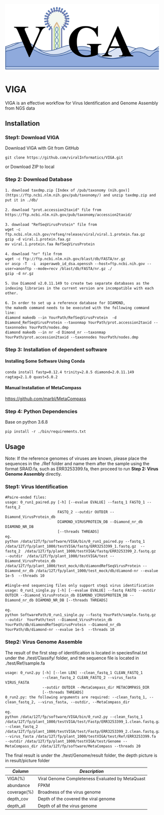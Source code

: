 ![image-20230316212835572](img/README/image-20230316212835572.png)

# VIGA

VIGA is an effective workflow for Virus Identification and Genome Assembly from NGS data

## Installation

### Step1: Download VIGA

Download VIGA with Git from GitHub

```
git clone https://github.com/viralInformatics/VIGA.git
```

or Download ZIP to local

### Step 2: Download Database

```
1. download taxdmp.zip [Index of /pub/taxonomy (nih.gov)](https://ftp.ncbi.nlm.nih.gov/pub/taxonomy/) and unzip taxdmp.zip and put it in ./db/

2. download "prot.accession2taxid" file from https://ftp.ncbi.nlm.nih.gov/pub/taxonomy/accession2taxid/

3. download "RefSeqVirusProtein" file from
wget -c ftp.ncbi.nlm.nih.gov/refseq/release/viral/viral.1.protein.faa.gz
gzip -d viral.1.protein.faa.gz
mv viral.1.protein.faa RefSeqVirusProtein

4. download "nr" file from
wget -c ftp://ftp.ncbi.nlm.nih.gov/blast/db/FASTA/nr.gz
or ascp -T  -i  asperaweb_id_dsa.openssh --host=ftp.ncbi.nih.gov --user=anonftp --mode=recv /blast/db/FASTA/nr.gz ./
gzip -d nr.gz

5. Use Diamond v2.0.11.149 to create two separate databases as the indexing libraries in the current version are incompatible with each other.

6. In order to set up a reference database for DIAMOND, the makedb command needs to be executed with the following command line:
diamond makedb --in YourPath/RefSeqVirusProtein  -d Diamond_RefSeqVirusProtein --taxonmap YourPath/prot.accession2taxid --taxonnodes YourPath/nodes.dmp
diamond makedb --in nr -d Dimond_nr --taxonmap YourPath/prot.accession2taxid --taxonnodes YourPath/nodes.dmp

```

### Step 3: Installation of dependent software

#### Installing Some Software Using Conda

```
conda install fastp=0.12.4 trinity=2.8.5 diamond=2.0.11.149 ragtag=2.1.0 quast=5.0.2
```

#### Manual Installation of MetaCompass

https://github.com/marbl/MetaCompass

### Step 4: Python Dependencies

Base on python 3.6.8

```
pip install -r ./bin/requirements.txt
```



## Usage

Note: If the reference genomes of viruses are known, please place the sequences in the ./Ref folder and name them after the sample using the format SRAID.fa, such as ERR3253399.fa, then proceed to run **Step 2: Virus Genome Assembly** directly.

### Step1: Virus Identification

```
#Paire-ended files:
usage: 0_run1_paired.py [-h] [--evalue EVALUE] --fastq_1 FASTQ_1 --fastq_2
                        FASTQ_2 --outdir OUTDIR --Diamond_VirusProtein_db
                        DIAMOND_VIRUSPROTEIN_DB --Diamond_nr_db DIAMOND_NR_DB
                        [--threads THREADS]
eg. 
python /data/12T/fp/software/VIGA/bin/0_run1_paired.py --fastq_1 /data/12T/fp/plant_1000/testVIGA/fastq/ERR3253399_1.fastq.gz  --fastq_2  /data/12T/fp/plant_1000/testVIGA/fastq/ERR3253399_2.fastq.gz --outdir  /data/12T/fp/plant_1000/testVIGA/test --Diamond_VirusProtein_db /data/12T/fp/plant_1000/test_mock/db/diamondRefSeqVirusProtein --Diamond_nr_db /data/12T/fp/plant_1000/test_mock/db/diamond-nr --evalue 1e-5  --threads 10 

#Single-end sequencing files only support step1 virus identification
usage: 0_run1_single.py [-h] [--evalue EVALUE] --fastq FASTQ --outdir OUTDIR --Diamond_VirusProtein_db DIAMOND_VIRUSPROTEIN_DB --Diamond_nr_db DIAMOND_NR_DB [--threads THREADS]

eg. 
python SoftwarePath/0_run1_single.py --fastq YourPath/sample.fastq.gz --outdir  YourPath/test --Diamond_VirusProtein_db YourPath/db/diamondRefSeqVirusProtein --Diamond_nr_db YourPath/db/diamond-nr --evalue 1e-5  --threads 10 
```

### Step2: Virus Genome Assemble

The result of the first step of identification is located in speciesfinal.txt under the ./test/Classify/ folder, and the sequence file is located in ./test/Ref/sample.fa



```
usage: 0_run2.py [-h] [--len LEN] --clean_fastq_1 CLEAN_FASTQ_1
                 --clean_fastq_2 CLEAN_FASTQ_2 --virus_fasta VIRUS_FASTA
                 --outdir OUTDIR --MetaCompass_dir METACOMPASS_DIR
                 [--threads THREADS]
0_run2.py: the following arguments are required: --clean_fastq_1, --clean_fastq_2, --virus_fasta, --outdir, --MetaCompass_dir

eg. 
python /data/12T/fp/software/VIGA/bin/0_run2.py --clean_fastq_1 /data/12T/fp/plant_1000/testVIGA/test/Fastp/ERR3253399_1.clean.fastq.gz  --clean_fastq_2 /data/12T/fp/plant_1000/testVIGA/test/Fastp/ERR3253399_2.clean.fastq.gz --virus_fasta /data/12T/fp/plant_1000/testVIGA/test/Ref/ERR3253399.fa --outdir /data/12T/fp/plant_1000/testVIGA/test/Genome --MetaCompass_dir /data/12T/fp/software/MetaCompass --threads 20
```

The final result is under the ./test/Genome/result folder, the depth picture is in result/picture folder

| *Column*    | *Description*                                    |
| ----------- | ------------------------------------------------ |
| VIGA(%)     | Viral Genome Completeness Evaluated by MetaQuast |
| abundance   | FPKM                                             |
| coverage(%) | Broadness of the virus genome                    |
| depth_cov   | Depth of the covered the viral genome            |
| depth_all   | Depth of all the virus genome                    |
